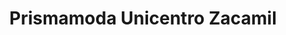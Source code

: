 ---
title: "Prismamoda Unicentro Zacamil"
url: /mejicanos/prismamoda-unicentro-zacamil/
shop: Kleidung
---